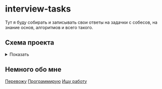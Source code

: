 # interview-tasks

Тут я буду собирать и записывать свои ответы на задачки с собесов, на знание основ, алгоритмов и всего такого.


## Схема проекта

<details>
<summary>Показать</summary>

* [Алгоритмы](https://github.com/bakugod/interview-tasks/blob/master/algorithmic-part.md)
* [Особенности JS](https://github.com/bakugod/interview-tasks/blob/master/features.md)
* [Спецификая JS](https://github.com/bakugod/interview-tasks/blob/master/knowledges.js)
</details>



## Немного обо мне
  <a href="https://developer.mozilla.org/ru/profiles/bakugod">Перевожу</a>
  <a href="https://github.com/bakugod">Программирую</a>
  <a href="https://bakugod.github.io/about/resume.html">Ищу работу</a>
